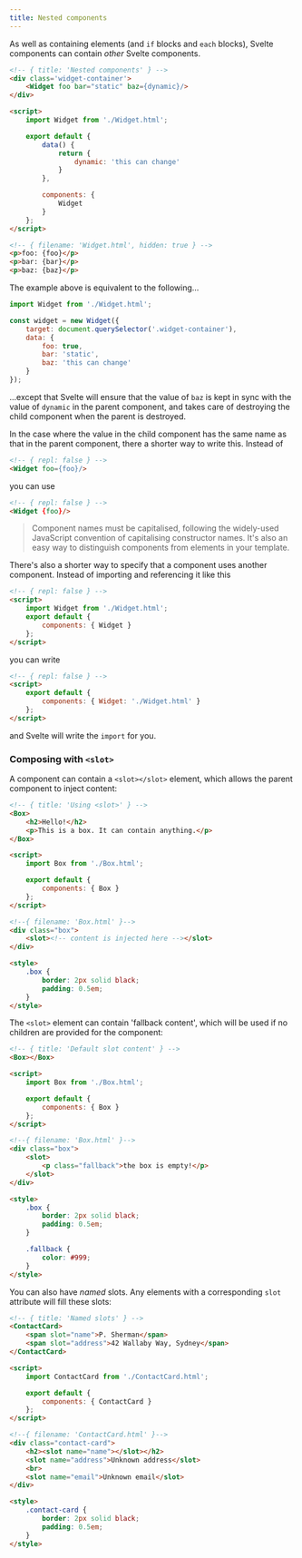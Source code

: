 ```yaml
---
title: Nested components
---
```


As well as containing elements (and `if` blocks and `each` blocks), Svelte components can contain *other* Svelte components.

```html
<!-- { title: 'Nested components' } -->
<div class='widget-container'>
	<Widget foo bar="static" baz={dynamic}/>
</div>

<script>
	import Widget from './Widget.html';

	export default {
		data() {
			return {
				dynamic: 'this can change'
			}
		},

		components: {
			Widget
		}
	};
</script>
```

```html
<!-- { filename: 'Widget.html', hidden: true } -->
<p>foo: {foo}</p>
<p>bar: {bar}</p>
<p>baz: {baz}</p>
```

The example above is equivalent to the following...

```js
import Widget from './Widget.html';

const widget = new Widget({
	target: document.querySelector('.widget-container'),
	data: {
		foo: true,
		bar: 'static',
		baz: 'this can change'
	}
});
```

...except that Svelte will ensure that the value of `baz` is kept in sync with the value of `dynamic` in the parent component, and takes care of destroying the child component when the parent is destroyed.

In the case where the value in the child component has the same name as that in the parent component, there a shorter way to write this. Instead of

```html
<!-- { repl: false } -->
<Widget foo={foo}/>
```

you can use

```html
<!-- { repl: false } -->
<Widget {foo}/>
```

> Component names must be capitalised, following the widely-used JavaScript convention of capitalising constructor names. It's also an easy way to distinguish components from elements in your template.

There's also a shorter way to specify that a component uses another component. Instead of importing and referencing it like this

```html
<!-- { repl: false } -->
<script>
	import Widget from './Widget.html';
	export default {
		components: { Widget }
	};
</script>
```

you can write

```html
<!-- { repl: false } -->
<script>
	export default {
		components: { Widget: './Widget.html' }
	};
</script>
```

and Svelte will write the `import` for you.


### Composing with `<slot>`

A component can contain a `<slot></slot>` element, which allows the parent component to inject content:

```html
<!-- { title: 'Using <slot>' } -->
<Box>
	<h2>Hello!</h2>
	<p>This is a box. It can contain anything.</p>
</Box>

<script>
	import Box from './Box.html';

	export default {
		components: { Box }
	};
</script>
```

```html
<!--{ filename: 'Box.html' }-->
<div class="box">
	<slot><!-- content is injected here --></slot>
</div>

<style>
	.box {
		border: 2px solid black;
		padding: 0.5em;
	}
</style>
```

The `<slot>` element can contain 'fallback content', which will be used if no children are provided for the component:

```html
<!-- { title: 'Default slot content' } -->
<Box></Box>

<script>
	import Box from './Box.html';

	export default {
		components: { Box }
	};
</script>
```

```html
<!--{ filename: 'Box.html' }-->
<div class="box">
	<slot>
		<p class="fallback">the box is empty!</p>
	</slot>
</div>

<style>
	.box {
		border: 2px solid black;
		padding: 0.5em;
	}

	.fallback {
		color: #999;
	}
</style>
```

You can also have *named* slots. Any elements with a corresponding `slot` attribute will fill these slots:

```html
<!-- { title: 'Named slots' } -->
<ContactCard>
	<span slot="name">P. Sherman</span>
	<span slot="address">42 Wallaby Way, Sydney</span>
</ContactCard>

<script>
	import ContactCard from './ContactCard.html';

	export default {
		components: { ContactCard }
	};
</script>
```

```html
<!--{ filename: 'ContactCard.html' }-->
<div class="contact-card">
	<h2><slot name="name"></slot></h2>
	<slot name="address">Unknown address</slot>
	<br>
	<slot name="email">Unknown email</slot>
</div>

<style>
	.contact-card {
		border: 2px solid black;
		padding: 0.5em;
	}
</style>
```